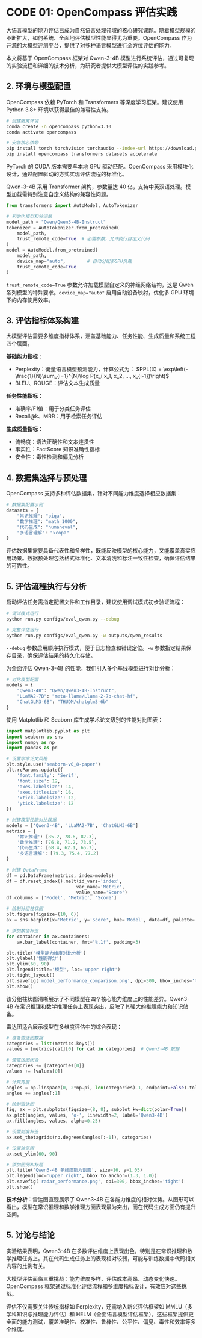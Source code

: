<!--Copyright © ZOMI 适用于[License](https://github.com/Infrasys-AI/AIInfra)版权许可-->

# CODE 01: OpenCompass 评估实践

大语言模型的能力评估已成为自然语言处理领域的核心研究课题。随着模型规模的不断扩大，如何系统、全面地评估模型性能显得尤为重要。OpenCompass 作为开源的大模型评测平台，提供了对多种语言模型进行全方位评估的能力。

本文将基于 OpenCompass 框架对 Qwen-3-4B 模型进行系统评估，通过可复现的实验流程和详细的技术分析，为研究者提供大模型评估的实践参考。

## 2. 环境与模型配置

OpenCompass 依赖 PyTorch 和 Transformers 等深度学习框架。建议使用 Python 3.8+ 环境以获得最佳的兼容性支持。

```bash
# 创建隔离环境
conda create -n opencompass python=3.10
conda activate opencompass

# 安装核心依赖
pip install torch torchvision torchaudio --index-url https://download.pytorch.org/whl/cu118
pip install opencompass transformers datasets accelerate
```

PyTorch 的 CUDA 版本需要与本地 GPU 驱动匹配。OpenCompass 采用模块化设计，通过配置驱动的方式实现评估流程的标准化。

Qwen-3-4B 采用 Transformer 架构，参数量达 40 亿，支持中英双语处理。模型加载需特别注意自定义结构的兼容性问题。

```python
from transformers import AutoModel, AutoTokenizer

# 初始化模型和分词器
model_path = "Qwen/Qwen3-4B-Instruct"
tokenizer = AutoTokenizer.from_pretrained(
    model_path,
    trust_remote_code=True  # 必需参数，允许执行自定义代码
)
model = AutoModel.from_pretrained(
    model_path,
    device_map="auto",        # 自动分配多GPU负载
    trust_remote_code=True
)
```

`trust_remote_code=True` 参数允许加载模型自定义的神经网络结构，这是 Qwen 系列模型的特殊要求。`device_map="auto"` 启用自动设备映射，优化多 GPU 环境下的内存使用效率。

## 3. 评估指标体系构建

大模型评估需要多维度指标体系，涵盖基础能力、任务性能、生成质量和系统工程四个层面。

**基础能力指标**：

- Perplexity：衡量语言模型预测能力，计算公式为：
  $PPL(X) = \exp\left(-\frac{1}{N}\sum_{i=1}^{N}\log P(x_i|x_1, x_2, ..., x_{i-1})\right)$
- BLEU、ROUGE：评估文本生成质量

**任务性能指标**：

- 准确率/F1值：用于分类任务评估
- Recall@k、MRR：用于检索任务评估

**生成质量指标**：

- 流畅度：语法正确性和文本连贯性
- 事实性：FactScore 知识准确性指标
- 安全性：毒性检测和偏见分析

## 4. 数据集选择与预处理

OpenCompass 支持多种评估数据集，针对不同能力维度选择相应数据集：

```python
# 数据集配置示例
datasets = {
    "常识推理": "piqa",
    "数学推理": "math_1000",
    "代码生成": "humaneval",
    "多语言理解": "xcopa"
}
```

评估数据集需要具备代表性和多样性，既能反映模型的核心能力，又能覆盖真实应用场景。数据预处理包括格式标准化、文本清洗和标注一致性检查，确保评估结果的可靠性。

## 5. 评估流程执行与分析

启动评估任务需指定配置文件和工作目录，建议使用调试模式初步验证流程：

```bash
# 调试模式运行
python run.py configs/eval_qwen.py --debug

# 完整评估运行
python run.py configs/eval_qwen.py -w outputs/qwen_results
```

`--debug` 参数启用顺序执行模式，便于日志检查和错误定位。`-w` 参数指定结果保存目录，确保评估结果的持久化存储。

为全面评估 Qwen-3-4B 的性能，我们引入多个基线模型进行对比分析：

```python
# 对比模型配置
models = {
    "Qwen3-4B": "Qwen/Qwen3-4B-Instruct",
    "LLaMA2-7B": "meta-llama/Llama-2-7b-chat-hf",
    "ChatGLM3-6B": "THUDM/chatglm3-6b"
}
```

使用 Matplotlib 和 Seaborn 库生成学术论文级别的性能对比图表：

```python
import matplotlib.pyplot as plt
import seaborn as sns
import numpy as np
import pandas as pd

# 设置学术论文风格
plt.style.use('seaborn-v0_8-paper')
plt.rcParams.update({
    'font.family': 'Serif',
    'font.size': 12,
    'axes.labelsize': 14,
    'axes.titlesize': 16,
    'xtick.labelsize': 12,
    'ytick.labelsize': 12
})

# 创建模型性能对比数据
models = ['Qwen3-4B', 'LLaMA2-7B', 'ChatGLM3-6B']
metrics = {
    '常识推理': [85.2, 78.6, 82.3],
    '数学推理': [76.8, 71.2, 73.5],
    '代码生成': [68.4, 62.1, 65.7],
    '多语言理解': [79.3, 75.4, 77.2]
}

# 创建 DataFrame
df = pd.DataFrame(metrics, index=models)
df = df.reset_index().melt(id_vars='index', 
                          var_name='Metric', 
                          value_name='Score')
df.columns = ['Model', 'Metric', 'Score']

# 绘制分组柱状图
plt.figure(figsize=(10, 6))
ax = sns.barplot(x='Metric', y='Score', hue='Model', data=df, palette='muted')

# 添加数值标签
for container in ax.containers:
    ax.bar_label(container, fmt='%.1f', padding=3)

plt.title('模型能力维度对比分析')
plt.ylabel('性能得分')
plt.ylim(60, 90)
plt.legend(title='模型', loc='upper right')
plt.tight_layout()
plt.savefig('model_performance_comparison.png', dpi=300, bbox_inches='tight')
plt.show()
```

该分组柱状图清晰展示了不同模型在四个核心能力维度上的性能差异。Qwen3-4B 在常识推理和数学推理任务上表现突出，反映了其强大的推理能力和知识储备。

雷达图适合展示模型在多维度评估中的综合表现：

```python
# 准备雷达图数据
categories = list(metrics.keys())
values = [metrics[cat][0] for cat in categories]  # Qwen3-4B 数据

# 使雷达图闭合
categories += [categories[0]]
values += [values[0]]

# 计算角度
angles = np.linspace(0, 2*np.pi, len(categories)-1, endpoint=False).tolist()
angles += angles[:1]

# 绘制雷达图
fig, ax = plt.subplots(figsize=(8, 8), subplot_kw=dict(polar=True))
ax.plot(angles, values, 'o-', linewidth=2, label='Qwen3-4B')
ax.fill(angles, values, alpha=0.25)

# 设置刻度标签
ax.set_thetagrids(np.degrees(angles[:-1]), categories)

# 设置轴范围
ax.set_ylim(60, 90)

# 添加图例和标题
plt.title('Qwen3-4B 多维度能力剖面', size=16, y=1.05)
plt.legend(loc='upper right', bbox_to_anchor=(1.3, 1.0))
plt.savefig('radar_performance.png', dpi=300, bbox_inches='tight')
plt.show()
```

**技术分析**：雷达图直观展示了 Qwen3-4B 在各能力维度的相对优势。从图形可以看出，模型在常识推理和数学推理方面表现最为突出，而在代码生成方面仍有提升空间。

## 5. 讨论与结论

实验结果表明，Qwen3-4B 在多数评估维度上表现出色，特别是在常识推理和数学推理任务上。其在代码生成任务上的表现相对较弱，可能与训练数据中代码相关内容的比例有关。

大模型评估面临三重挑战：能力维度多样、评估成本高昂、动态变化快速。OpenCompass 框架通过标准化评估流程和多维度指标设计，有效应对这些挑战。

评估不仅需要关注传统指标如 Perplexity，还需纳入新兴评估框架如 MMLU（多学科知识与推理能力评估）和 HELM（全面语言模型评估框架）。这些框架提供更全面的能力测试，覆盖准确性、校准性、鲁棒性、公平性、偏见、毒性和效率等多个维度。
